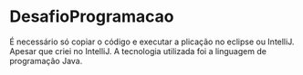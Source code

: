# DesafioProgramacao
É necessário só copiar o código e executar a plicação no eclipse ou IntelliJ. Apesar que criei no IntelliJ. A tecnologia utilizada foi a linguagem de programação Java.
